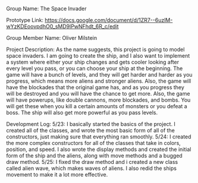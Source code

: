 Group Name: The Space Invader

Prototype Link: https://docs.google.com/document/d/1ZR7--6uzlM-wYzKDEoovpdhO0_sMD9lPwNFhdt_6R_c/edit

Group Member Name: Oliver Milstein

Project Description:
    As the name suggests, this project is going to model space invaders. I am going to create the ship, and I also want to implement a system where either your ship changes and gets cooler looking after every level you pass, or you can choose your ship at the beginning. The game will have a bunch of levels, and they will get harder and harder as you progress, which means more aliens and stronger aliens. Also, the game will have the blockades that the original game has, and as you progress they will be destroyed and you will have the chance to get more. Also, the game will have powerups, like double cannons, more blockades, and bombs. You will get these when you kill a certain amounts of monsters or you defeat a boss. The ship will also get more powerful as you pass levels. 

Development Log:
5/23: I basically started the basics of the project. I created all of the classes, and wrote the most basic form of all of the constructors, just making sure that everything ran smoothly.
5/24: I created the more complex constructors for all of the classes that take in colors, position, and speed. I also wrote the display methods and created the initial form of the ship and the aliens, along with move methods and a bugged draw method.
5/25: I fixed the draw method and i created a new class called alien wave, which makes waves of aliens. I also redid the ships movement to make it a lot more effective.

